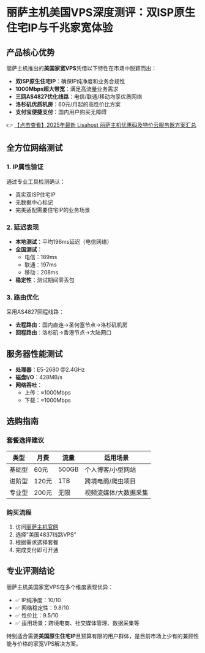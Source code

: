 # 丽萨主机美国VPS深度测评：双ISP原生住宅IP与千兆家宽体验

## 产品核心优势
丽萨主机推出的**美国家宽VPS**凭借以下特性在市场中脱颖而出：
- **双ISP原生住宅IP**：确保IP纯净度和业务合规性
- **1000Mbps超大带宽**：满足高流量业务需求
- **三网AS4827优化线路**：电信/联通/移动均享优质网络
- **洛杉矶优质机房**：60元/月起的高性价比方案
- **支付宝便捷支付**：国内用户购买无障碍

👉 [【点击查看】2025年最新 Lisahost 丽萨主机优惠码及特价云服务器方案汇总](https://bit.ly/lisazhuji)

## 全方位网络测试

### 1. IP属性验证
通过专业工具检测确认：
- 真实双ISP住宅IP
- 无数据中心标记
- 完美适配需要住宅IP的业务场景

### 2. 延迟表现
- **本地测试**：平均196ms延迟（电信网络）
- **全国测试**：
  - 电信：189ms
  - 联通：197ms 
  - 移动：208ms
- **稳定性**：测试期间零丢包

### 3. 路由优化
采用AS4827回程线路：
- **去程路由**：国内直连→圣何塞节点→洛杉矶机房
- **回程路由**：洛杉矶→香港节点→大陆网口

## 服务器性能测试
- **处理器**：E5-2680 @2.4GHz
- **磁盘I/O**：428MB/s
- **网络吞吐**：
  - 上传：≈1000Mbps
  - 下载：≈1000Mbps

## 选购指南
### 套餐选择建议
| 类型 | 月费 | 流量 | 适用场景 |
|------|------|------|----------|
| 基础型 | 60元 | 500GB | 个人博客/小型网站 |
| 进阶型 | 120元 | 1TB | 跨境电商/爬虫项目 |
| 专业型 | 200元 | 无限 | 视频流媒体/大数据采集 |

### 购买流程
1. 访问[丽萨主机官网](https://bit.ly/lisazhuji)
2. 选择"美国4837线路VPS"
3. 根据需求选择套餐
4. 完成支付即可开通

## 专业评测结论
丽萨主机美国家宽VPS在多个维度表现优异：
- ✅ IP纯净度：10/10
- ✅ 网络稳定性：9.8/10  
- ✅ 性价比：9.5/10
- ✅ 适用场景：跨境电商、社交媒体管理、数据采集等

特别适合需要**美国原生住宅IP**且预算有限的用户群体，是目前市场上少有的兼顾性能与价格的家宽VPS解决方案。